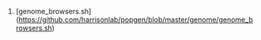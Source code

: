 1) [genome_browsers.sh] (https://github.com/harrisonlab/popgen/blob/master/genome/genome_browsers.sh)
